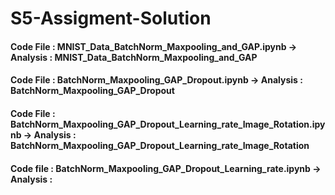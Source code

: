 # S5-Assigment-Solution

#### Code File  : MNIST_Data_BatchNorm_Maxpooling_and_GAP.ipynb  ->     Analysis : MNIST_Data_BatchNorm_Maxpooling_and_GAP


#### Code File  : BatchNorm_Maxpooling_GAP_Dropout.ipynb       ->       Analysis : BatchNorm_Maxpooling_GAP_Dropout

#### Code File  : BatchNorm_Maxpooling_GAP_Dropout_Learning_rate_Image_Rotation.ipynb   -> Analysis  : BatchNorm_Maxpooling_GAP_Dropout_Learning_rate_Image_Rotation

#### Code file  : BatchNorm_Maxpooling_GAP_Dropout_Learning_rate.ipynb     ->    Analysis : 
